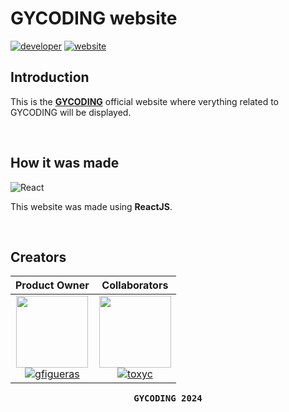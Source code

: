# GYCODING website

[![developer](https://img.shields.io/badge/developed-GYCODING-B833FF?style=for-the-badge)](https://github.com/GY-CODING)
[![website](https://img.shields.io/badge/Web-gycoding-magenta?style=for-the-badge)](https://gycoding.com)

## Introduction

This is the **[GYCODING](https://gycoding.com)** official website where verything related to GYCODING will be displayed.

<br>

## How it was made

![React](https://img.shields.io/badge/React-20232A?style=for-the-badge&logo=react&logoColor=61DAFB)

This website was made using **ReactJS**.

<br>

## Creators

| Product Owner | Collaborators
| :---: | :---: |
| <img src="https://github.com/gy-gfigueras.png?size=115" width=115> <br> [![gfigueras](https://img.shields.io/badge/gfigueras-B833FF?style=for-the-badge)](https://github.com/gy-gfigueras) | <img src="https://github.com/gy-toxyc.png?size=115" width=115> <br> [![toxyc](https://img.shields.io/badge/toxyc-yellow?style=for-the-badge)](https://github.com/gy-toxyc) |

<pre align="center"><b>GYCODING 2024</b></pre>
